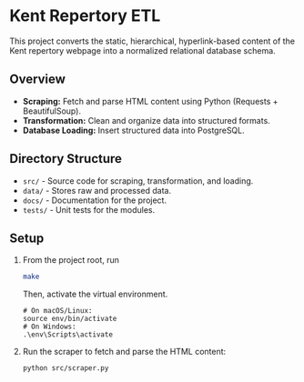 # Kent Repertory ETL

This project converts the static, hierarchical, hyperlink-based content of the Kent repertory webpage into a normalized relational database schema.

## Overview
- **Scraping:** Fetch and parse HTML content using Python (Requests + BeautifulSoup).
- **Transformation:** Clean and organize data into structured formats.
- **Database Loading:** Insert structured data into PostgreSQL.

## Directory Structure
- `src/` - Source code for scraping, transformation, and loading.
- `data/` - Stores raw and processed data.
- `docs/` - Documentation for the project.
- `tests/` - Unit tests for the modules.

## Setup
1. From the project root, run
   ```bash
   make
   ```
   Then, activate the virtual environment.
   ```
   # On macOS/Linux:
   source env/bin/activate
   # On Windows:
   .\env\Scripts\activate
   ```
   
1. Run the scraper to fetch and parse the HTML content:
   ```bash
   python src/scraper.py
   ```
